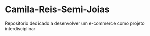 # Camila-Reis-Semi-Joias
Repositorio dedicado a desenvolver um e-commerce como projeto interdisciplinar
